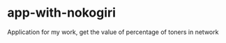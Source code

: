 app-with-nokogiri
=================

Application for my work, get the value of percentage of toners in network
